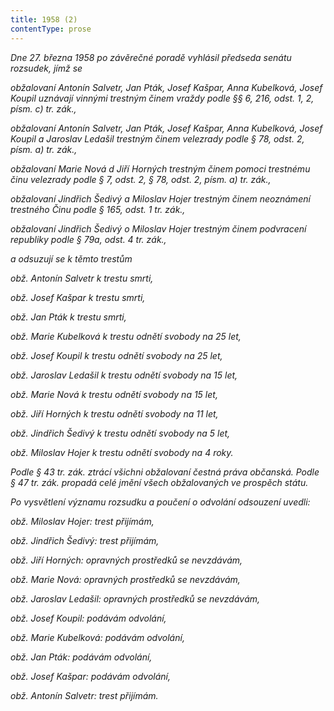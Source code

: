 ```yaml
---
title: 1958 (2)
contentType: prose
---
```


<section>

_Dne 27. března 1958 po závěrečné poradě vyhlásil předseda senátu rozsudek, jímž se_

_obžalovaní Antonín Salvetr, Jan Pták, Josef Kašpar, Anna Kubelková, Josef Koupil uznávají vinnými trestným činem vraždy podle §§ 6, 216, odst. 1, 2, písm. c) tr. zák.,_

_obžalovaní Antonín Salvetr, Jan Pták, Josef Kašpar, Anna Kubelková, Josef Koupil a Jaroslav Ledašil trestným činem velezrady podle § 78, odst. 2, písm. a) tr. zák.,_

_obžalovaní Marie Nová d Jiří Horných trestným činem pomoci trestnému činu velezrady podle § 7, odst. 2, § 78, odst. 2, písm. a) tr. zák.,_

_obžalovaní Jindřich Šedivý a Miloslav Hojer trestným činem ne­oznámení trestného Činu podle § 165, odst. 1 tr. zák.,_

_obžalovaní Jindřich Šedivý o Miloslav Hojer trestným činem podvracení republiky podle § 79a, odst. 4 tr. zák.,_

_a odsuzují se k těmto trestům_

_obž. Antonín Salvetr k trestu smrti,_

_obž. Josef Kašpar k trestu smrti,_

_obž. Jan Pták k trestu smrti,_

_obž. Marie Kubelková k trestu odnětí svobody na 25 let,_

_obž. Josef Koupil k trestu odnětí svobody na 25 let,_

_obž. Jaroslav Ledašil k trestu odnětí svobody na 15 let,_

_obž. Marie Nová k trestu odnětí svobody na 15 let,_

_obž. Jiří Horných k trestu odnětí svobody na 11 let,_

_obž. Jindřich Šedivý k trestu odnětí svobody na 5 let,_

_obž. Miloslav Hojer k trestu odnětí svobody na 4 roky._

_Podle § 43 tr. zák. ztrácí všichni obžalovaní čestná práva občanská. Podle § 47 tr. zák. propadá celé jmění všech obžalovaných ve prospěch státu._

_Po vysvětlení významu rozsudku a poučení o odvolání odsouzení uvedli:_

_obž. Miloslav Hojer: trest přijímám,_

_obž. Jindřich Šedivý: trest přijímám,_

_obž. Jiří Horných: opravných prostředků se nevzdávám,_

_obž. Marie Nová: opravných prostředků se nevzdávám,_

_obž. Jaroslav Ledašil: opravných prostředků se nevzdávám,_

_obž. Josef Koupil: podávám odvolání,_

_obž. Marie Kubelková: podávám odvolání,_

_obž. Jan Pták: podávám odvolání,_

_obž. Josef Kašpar: podávám odvolání,_

_obž. Antonín Salvetr: trest přijímám._

</section>
